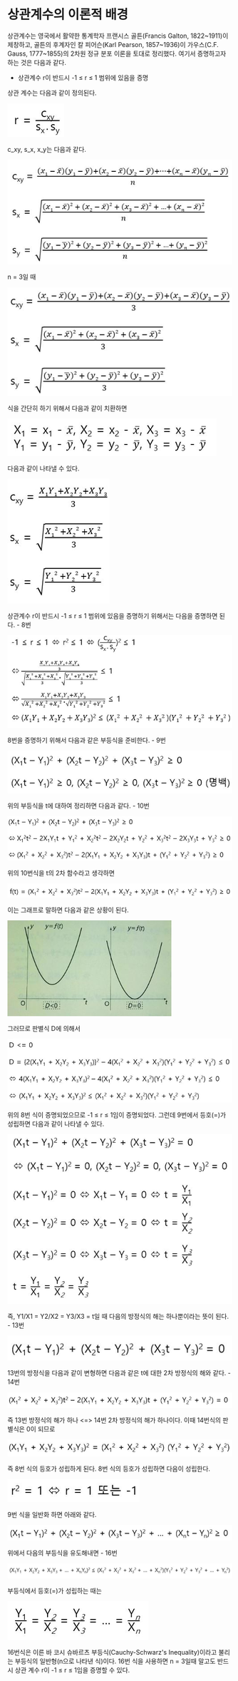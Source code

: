 # 상관계수의 이론적 배경

상관계수는 영국에서 활약한 통계학자 프랜시스 골튼(Francis Galton, 1822~1911)이 제창하고, 골튼의 후계자인 칼 피어슨(Karl Pearson, 1857~1936)이 가우스(C.F. Gauss, 1777~1855)의 2차원 정규 분포 이론을 토대로 정리했다. 여기서 증명하고자 하는 것은 다음과 같다.

- 상관계수 r이 반드시 -1 ≤ r ≤ 1 범위에 있음을 증명



상관 계수는 다음과 같이 정의된다.

![](./Figure/Background_of_Correlation_Coefficient1.JPG)

c_xy, s_x, x_y는 다음과 같다.

![](./Figure/Background_of_Correlation_Coefficient2.JPG)

n = 3일 때

![](./Figure/Background_of_Correlation_Coefficient3.JPG)

식을 간단히 하기 위해서 다음과 같이 치환하면

![](./Figure/Background_of_Correlation_Coefficient4.JPG)

다음과 같이 나타낼 수 있다.

![](./Figure/Background_of_Correlation_Coefficient5.JPG)

상관계수 r이 반드시 -1 ≤ r ≤ 1 범위에 있음을 증명하기 위해서는 다음을 증명하면 된다. - 8번

![](./Figure/Background_of_Correlation_Coefficient6.JPG)

8번을 증명하기 위해서 다음과 같은 부등식을 준비한다. - 9번

![](./Figure/Background_of_Correlation_Coefficient7.JPG)

위의 부등식을 t에 대하여 정리하면 다음과 같다. - 10번

![](./Figure/Background_of_Correlation_Coefficient8.JPG)

위의 10번식을 t의 2차 함수라고 생각하면 

![](./Figure/Background_of_Correlation_Coefficient9.JPG)

이는 그래프로 말하면 다음과 같은 상황이 된다.

![](./Figure/Background_of_Correlation_Coefficient10.JPG)

그러므로 판별식 D에 의해서

![](./Figure/Background_of_Correlation_Coefficient11.JPG)

위의 8번 식이 증명되었으므로  -1 ≤ r ≤ 1임이 증명되었다. 그런데 9번에서 등호(=)가 성립하면 다음과 같이 나타낼 수 있다.

![](./Figure/Background_of_Correlation_Coefficient12.JPG)

즉, Y1/X1 = Y2/X2 = Y3/X3 = t일 때 다음의 방정식의 해는 하나뿐이라는 뜻이 된다. - 13번

![](./Figure/Background_of_Correlation_Coefficient13.JPG)

13번의 방정식을 다음과 같이 변형하면 다음과 같은 t에 대한 2차 방정식의 해와 같다. - 14번

![](./Figure/Background_of_Correlation_Coefficient14.JPG)

즉 13번 방정식의 해가 하나 <=> 14번 2차 방정식의 해가 하나이다. 이때 14번식의 판별식은 0이 되므로 

![](./Figure/Background_of_Correlation_Coefficient15.JPG)

즉 8번 식의 등호가 성립하게 된다. 8번 식의 등호가 성립하면 다음이 성립한다. 

![](./Figure/Background_of_Correlation_Coefficient16.JPG)

9번 식을 일반화 하면 아래와 같다.

![](./Figure/Background_of_Correlation_Coefficient17.JPG)

위에서 다음의 부등식을 유도해내면 - 16번

![](./Figure/Background_of_Correlation_Coefficient18.JPG)

부등식에서 등호(=)가 성립하는 때는 

![](./Figure/Background_of_Correlation_Coefficient19.JPG)

16번식은 이른 바 코시 슈바르츠 부등식(Cauchy-Schwarz's Inequality)이라고 불리는 부등식의 일반형(n으로 나타낸 식)이다. 16번 식을 사용하면 n = 3일때 말고도 반드시 상관 계수 r이  -1 ≤ r ≤ 1임을 증명할 수 있다. 